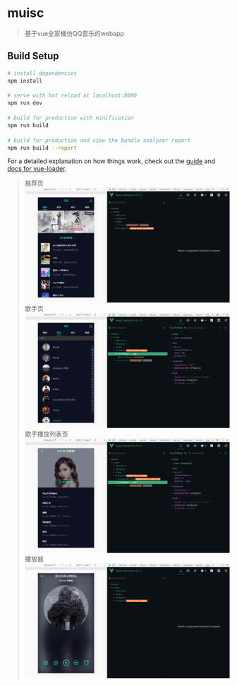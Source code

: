 # muisc

> 基于vue全家桶仿QQ音乐的webapp

## Build Setup

``` bash
# install dependencies
npm install

# serve with hot reload at localhost:8080
npm run dev

# build for production with minification
npm run build

# build for production and view the bundle analyzer report
npm run build --report
```

For a detailed explanation on how things work, check out the [guide](http://vuejs-templates.github.io/webpack/) and [docs for vue-loader](http://vuejs.github.io/vue-loader).

>推荐页
![recommend](./src/doc/recommend.png)
>歌手页
![singer](./src/doc/singer.png)
>歌手播放列表页
![playlist](./src/doc/playlist.png)
>播放器
![player](./src/doc/player.png)
